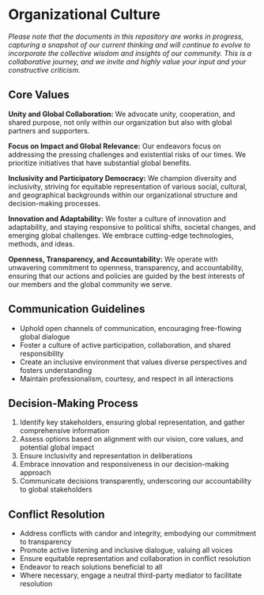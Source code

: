 # Organizational Culture

*Please note that the documents in this repository are works in progress, capturing a snapshot of our current thinking and will continue to evolve to incorporate the collective wisdom and insights of our community. This is a collaborative journey, and we invite and highly value your input and your constructive criticism.*

## Core Values

**Unity and Global Collaboration:** We advocate unity, cooperation, and shared purpose, not only within our organization but also with global partners and supporters.

**Focus on Impact and Global Relevance:** Our endeavors focus on addressing the pressing challenges and existential risks of our times. We prioritize initiatives that have substantial global benefits.

**Inclusivity and Participatory Democracy:** We champion diversity and inclusivity, striving for equitable representation of various social, cultural, and geographical backgrounds within our organizational structure and decision-making processes.

**Innovation and Adaptability:** We foster a culture of innovation and adaptability, and staying responsive to political shifts, societal changes, and emerging global challenges. We embrace cutting-edge technologies, methods, and ideas.

**Openness, Transparency, and Accountability:** We operate with unwavering commitment to openness, transparency, and accountability, ensuring that our actions and policies are guided by the best interests of our members and the global community we serve.

## Communication Guidelines

- Uphold open channels of communication, encouraging free-flowing global dialogue
- Foster a culture of active participation, collaboration, and shared responsibility
- Create an inclusive environment that values diverse perspectives and fosters understanding
- Maintain professionalism, courtesy, and respect in all interactions

## Decision-Making Process

1. Identify key stakeholders, ensuring global representation, and gather comprehensive information
2. Assess options based on alignment with our vision, core values, and potential global impact
3. Ensure inclusivity and representation in deliberations
4. Embrace innovation and responsiveness in our decision-making approach
5. Communicate decisions transparently, underscoring our accountability to global stakeholders

## Conflict Resolution

- Address conflicts with candor and integrity, embodying our commitment to transparency
- Promote active listening and inclusive dialogue, valuing all voices
- Ensure equitable representation and collaboration in conflict resolution
- Endeavor to reach solutions beneficial to all
- Where necessary, engage a neutral third-party mediator to facilitate resolution
